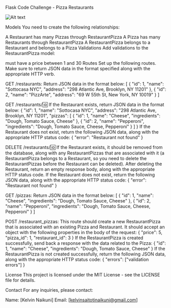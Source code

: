 Flask Code Challenge - Pizza Restaurants

![Alt text](client/image.png)

Models
You need to create the following relationships:

A Restaurant has many Pizzas through RestaurantPizza
A Pizza has many Restaurants through RestaurantPizza
A RestaurantPizza belongs to a Restaurant and belongs to a Pizza
Validations
Add validations to the RestaurantPizza model:

must have a price between 1 and 30
Routes
Set up the following routes. Make sure to return JSON data in the format specified along with the appropriate HTTP verb.

GET /restaurants:
Return JSON data in the format below: [ { "id": 1, "name": "Sottocasa NYC", "address": "298 Atlantic Ave, Brooklyn, NY 11201" }, { "id": 2, "name": "PizzArte", "address": "69 W 55th St, New York, NY 10019" } ]

GET /restaurants/:id:
If the Restaurant exists, return JSON data in the format below: { "id": 1, "name": "Sottocasa NYC", "address": "298 Atlantic Ave, Brooklyn, NY 11201", "pizzas": [ { "id": 1, "name": "Cheese", "ingredients": "Dough, Tomato Sauce, Cheese" }, { "id": 2, "name": "Pepperoni", "ingredients": "Dough, Tomato Sauce, Cheese, Pepperoni" } ] } If the Restaurant does not exist, return the following JSON data, along with the appropriate HTTP status code: { "error": "Restaurant not found" }

DELETE /restaurants/:id:
If the Restaurant exists, it should be removed from the database, along with any RestaurantPizzas that are associated with it (a RestaurantPizza belongs to a Restaurant, so you need to delete the RestaurantPizzas before the Restaurant can be deleted). After deleting the Restaurant, return an empty response body, along with the appropriate HTTP status code. If the Restaurant does not exist, return the following JSON data, along with the appropriate HTTP status code: { "error": "Restaurant not found" }

GET /pizzas:
Return JSON data in the format below: [ { "id": 1, "name": "Cheese", "ingredients": "Dough, Tomato Sauce, Cheese" }, { "id": 2, "name": "Pepperoni", "ingredients": "Dough, Tomato Sauce, Cheese, Pepperoni" } ]

POST /restaurant_pizzas:
This route should create a new RestaurantPizza that is associated with an existing Pizza and Restaurant. It should accept an object with the following properties in the body of the request: { "price": 5, "pizza_id": 1, "restaurant_id": 3 } If the RestaurantPizza is created successfully, send back a response with the data related to the Pizza: { "id": 1, "name": "Cheese", "ingredients": "Dough, Tomato Sauce, Cheese" } If the RestaurantPizza is not created successfully, return the following JSON data, along with the appropriate HTTP status code: { "errors": ["validation errors"] }

License
This project is licensed under the MIT License - see the LICENSE file for details.

Contact
For any inquiries, please contact:

Name: [Kelvin Naikuni]
Email: [kelvinsaitotinaikuni@gmail.com]